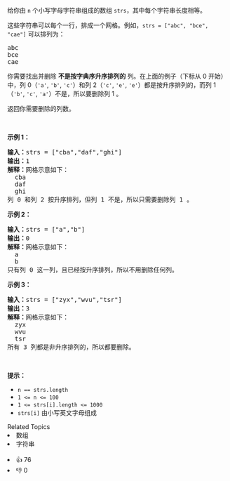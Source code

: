 <p>给你由 <code>n</code> 个小写字母字符串组成的数组 <code>strs</code>，其中每个字符串长度相等。</p>

<p>这些字符串可以每个一行，排成一个网格。例如，<code>strs = ["abc", "bce", "cae"]</code> 可以排列为：</p>

<pre>
abc
bce
cae</pre>

<p>你需要找出并删除 <strong>不是按字典序升序排列的</strong> 列。在上面的例子（下标从 0 开始）中，列 0（<code>'a'</code>, <code>'b'</code>, <code>'c'</code>）和列 2（<code>'c'</code>, <code>'e'</code>, <code>'e'</code>）都是按升序排列的，而列 1（<code>'b'</code>, <code>'c'</code>, <code>'a'</code>）不是，所以要删除列 1 。</p>

<p>返回你需要删除的列数。</p>

<p> </p>

<p><strong>示例 1：</strong></p>

<pre>
<strong>输入：</strong>strs = ["cba","daf","ghi"]
<strong>输出：</strong>1
<strong>解释：</strong>网格示意如下：
  cba
  daf
  ghi
列 0 和列 2 按升序排列，但列 1 不是，所以只需要删除列 1 。
</pre>

<p><strong>示例 2：</strong></p>

<pre>
<strong>输入：</strong>strs = ["a","b"]
<strong>输出：</strong>0
<strong>解释：</strong>网格示意如下：
  a
  b
只有列 0 这一列，且已经按升序排列，所以不用删除任何列。
</pre>

<p><strong>示例 3：</strong></p>

<pre>
<strong>输入：</strong>strs = ["zyx","wvu","tsr"]
<strong>输出：</strong>3
<strong>解释：</strong>网格示意如下：
  zyx
  wvu
  tsr
所有 3 列都是非升序排列的，所以都要删除。
</pre>

<p> </p>

<p><strong>提示：</strong></p>

<ul>
	<li><code>n == strs.length</code></li>
	<li><code>1 <= n <= 100</code></li>
	<li><code>1 <= strs[i].length <= 1000</code></li>
	<li><code>strs[i]</code> 由小写英文字母组成</li>
</ul>
<div><div>Related Topics</div><div><li>数组</li><li>字符串</li></div></div><br><div><li>👍 76</li><li>👎 0</li></div>